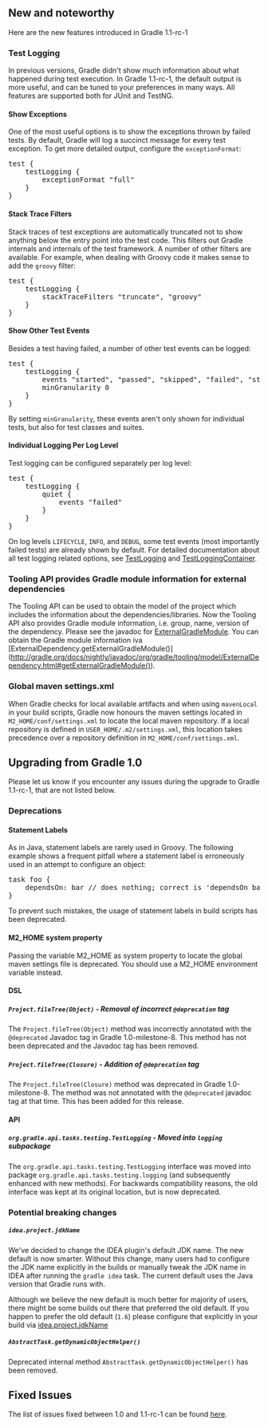 ## New and noteworthy

Here are the new features introduced in Gradle 1.1-rc-1

### Test Logging

In previous versions, Gradle didn't show much information about what happened during test execution.
In Gradle 1.1-rc-1, the default output is more useful, and can be tuned to your preferences in many ways.
All features are supported both for JUnit and TestNG.

#### Show Exceptions

One of the most useful options is to show the exceptions thrown by failed tests. By default, Gradle will
log a succinct message for every test exception. To get more detailed output, configure the `exceptionFormat`:

<pre>
test {
    testLogging {
        exceptionFormat "full"
    }
}
</pre>

#### Stack Trace Filters

Stack traces of test exceptions are automatically truncated not to show anything below the entry point into
the test code. This filters out Gradle internals and internals of the test framework. A number of other
filters are available. For example, when dealing with Groovy code it makes sense to add the `groovy` filter:

<pre>
test {
    testLogging {
        stackTraceFilters "truncate", "groovy"
    }
}
</pre>

#### Show Other Test Events

Besides a test having failed, a number of other test events can be logged:

<pre>
test {
    testLogging {
        events "started", "passed", "skipped", "failed", "standardOut", "standardError"
        minGranularity 0
    }
}
</pre>

By setting `minGranularity`, these events aren't only shown for individual tests, but also for test classes and suites.

#### Individual Logging Per Log Level

Test logging can be configured separately per log level:

<pre>
test {
    testLogging {
        quiet {
            events "failed"
        }
    }
}
</pre>

On log levels `LIFECYCLE`, `INFO`, and `DEBUG`, some test events (most importantly failed tests) are already shown by default.
For detailed documentation about all test logging related options, see
[TestLogging](http://gradle.org/docs/nightly/javadoc/org/gradle/api/tasks/testing/logging/TestLogging.html)
and [TestLoggingContainer](http://gradle.org/docs/nightly/javadoc/org/gradle/api/tasks/testing/logging/TestLoggingContainer.html).

### Tooling API provides Gradle module information for external dependencies

The Tooling API can be used to obtain the model of the project which includes the information about the dependencies/libraries.
Now the Tooling API also provides Gradle module information, i.e. group, name, version of the dependency.
Please see the javadoc for [ExternalGradleModule](http://gradle.org/docs/nightly/javadoc/org/gradle/tooling/model/ExternalGradleModule.html).
You can obtain the Gradle module information iva [ExternalDependency.getExternalGradleModule()] (http://gradle.org/docs/nightly/javadoc/org/gradle/tooling/model/ExternalDependency.html#getExternalGradleModule()).

### Global maven settings.xml

When Gradle checks for local available artifacts and when using `mavenLocal` in your build scripts, Gradle now honours the maven settings located in `M2_HOME/conf/settings.xml` to locate the local maven repository. If a local repository is defined in `USER_HOME/.m2/settings.xml`, this location takes precedence over a repository definition in `M2_HOME/conf/settings.xml`. 

## Upgrading from Gradle 1.0

Please let us know if you encounter any issues during the upgrade to Gradle 1.1-rc-1, that are not listed below.

### Deprecations

#### Statement Labels

As in Java, statement labels are rarely used in Groovy. The following example shows a frequent pitfall where a
statement label is erroneously used in an attempt to configure an object:

<pre>
task foo {
    dependsOn: bar // does nothing; correct is 'dependsOn bar' or 'dependsOn = [bar]'
}
</pre>

To prevent such mistakes, the usage of statement labels in build scripts has been deprecated.

#### M2_HOME system property

Passing the variable M2\_HOME as system property to locate the global maven settings file is deprecated. You should use a M2\_HOME environment variable instead.

#### DSL

##### `Project.fileTree(Object)` - Removal of incorrect `@deprecation` tag

The `Project.fileTree(Object)` method was incorrectly annotated with the `@deprecated`
Javadoc tag in Gradle 1.0-milestone-8. This method has not been deprecated and the Javadoc tag has been removed.

##### `Project.fileTree(Closure)` - Addition of `@deprecation` tag

The `Project.fileTree(Closure)` method was deprecated in Gradle 1.0-milestone-8. The method was not
annotated with the `@deprecated` javadoc tag at that time. This has been added for this release.

#### API

##### `org.gradle.api.tasks.testing.TestLogging` - Moved into `logging` subpackage

The `org.gradle.api.tasks.testing.TestLogging` interface was moved into package
`org.gradle.api.tasks.testing.logging` (and subsequently enhanced with new methods).
For backwards compatibility reasons, the old interface was kept at its original location,
but is now deprecated.

### Potential breaking changes

##### `idea.project.jdkName`

We've decided to change the IDEA plugin's default JDK name. The new default is now smarter. Without this change,
many users had to configure the JDK name explicitly in the builds or manually tweak the JDK name in IDEA after running
the `gradle idea` task. The current default uses the Java version that Gradle runs with.

Although we believe the new default is much better for majority of users, there might be some builds out there
that preferred the old default. If you happen to prefer the old default (`1.6`) please configure
that explicitly in your build via [idea.project.jdkName](http://gradle.org/docs/current/dsl/org.gradle.plugins.ide.idea.model.IdeaProject.html#org.gradle.plugins.ide.idea.model.IdeaProject:jdkName)

##### `AbstractTask.getDynamicObjectHelper()`

Deprecated internal method `AbstractTask.getDynamicObjectHelper()` has been removed.

## Fixed Issues

The list of issues fixed between 1.0 and 1.1-rc-1 can be found [here](http://issues.gradle.org/sr/jira.issueviews:searchrequest-printable/temp/SearchRequest.html?jqlQuery=fixVersion+in+%28%221.1-rc-1%22%29+ORDER+BY+priority&tempMax=1000).
